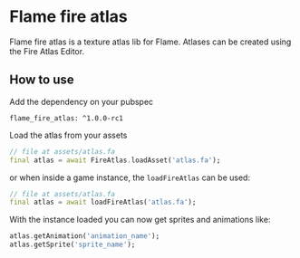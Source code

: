 # Flame fire atlas

Flame fire atlas is a texture atlas lib for Flame. Atlases can be created using the Fire Atlas Editor.


## How to use

Add the dependency on your pubspec

```
flame_fire_atlas: ^1.0.0-rc1
```

Load the atlas from your assets

```dart
// file at assets/atlas.fa
final atlas = await FireAtlas.loadAsset('atlas.fa');
```

or when inside a game instance, the `loadFireAtlas` can be used:

```dart
// file at assets/atlas.fa
final atlas = await loadFireAtlas('atlas.fa');
```

With the instance loaded you can now get sprites and animations like:

```dart
atlas.getAnimation('animation_name');
atlas.getSprite('sprite_name');
```
